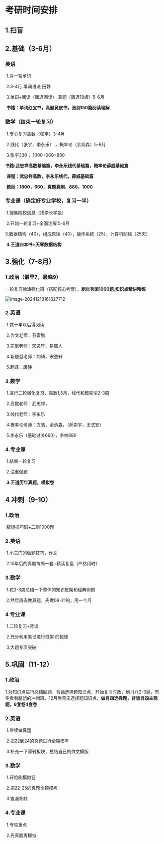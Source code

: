 # 考研时间安排

## 1.扫盲

## 2.基础（3-6月）

### 	英语

​			1.背一轮单词

​			2.3-4月 单词语法 田静

​			3.单词+阅读（唐迟阅读） 真题（唐迟18板）5-6月

​	**书籍：单词红宝书，真题黄皮书，张剑150篇阅读理解**

### 	数学（结束一轮复习）

​			1.专心复习高数（张宇）3-4月	

​			2.线代（张宇，李永乐） ，概率论（余炳森）5-6月	

​			3.张宇330 ，1000+660+880

​			**书籍:武忠祥高数基础篇，李永乐线代基础篇，概率论薛威基础篇**

​			**课程：武忠祥高数，李永乐线代，薛威基础篇**

​			**题目：1800，660，真题真刷，880，1000**

### 	专业课（确定好专业学校，复习一半）

​			1.搜集院校信息（找学长学姐）

​			2.开始一轮复习+全面注解 5-6月

​			3.数据结构（40），组成原理（40），操作系统（25），计算机网络（25天）

​			**4.王道四本书+天琴数据结构**

## 3.强化（7-8月）

### 	1.政治（最早7，最晚9）

​			一轮复习徐涛强化班（搭配核心考案），**刷肖秀荣1000题,知识点精讲精练**

![image-20241218161827712](C:\Users\27545\AppData\Roaming\Typora\typora-user-images\image-20241218161827712.png)

### 	2.英语

​			1.做十年以后得阅读

​			2.作文老师：石雷鹏

​			3.完型老师：宋逸轩、易熙人

​			4.新题型老师：刘琦，宋逸轩

​			5.翻译：唐静



### 	3.数学

​		1.进行二轮强化复习，高数1,5月，线代和概率论2-3周

​		2.高数老师：武忠祥，

​		3.线代老师：李永乐

​		4.概率论老师：方浩，余炳森，（郝崇宇，王式安）

​		5.李永乐（基础过关660），李林880

### 	4.专业课

​			1.结束一轮复习

​			2.注重做题

​			**3.王道历年真题，模拟卷**

## 4 冲刺（9-10）

### 		1.政治

​				腿姐技巧班+二刷1000题

### 		2.英语

​				1.小三门的做题技巧，作文

​				2.10年后的真题每周一套+精读复盘（严格用时）

### 		3.数学

​				1.花2-3周总结一下整体的知识框架和经典例题

​				2.然后再去做真题，先做09-21的，用一个月

### 		4 专业课

​				1.二轮复习+背诵

​				2.充分利用笔记进行框架·的梳理

​				3.大题专项突破

## 5.巩固（11-12）

### 		1.政治

​					1.对知识点进行总结回顾，背诵选择题知识点，开始复习时政，刷肖八2-3遍，有空看看腿姐的冲刺班，12月后背宋选择题知识点，**做肖四选择题，背诵肖四主观题，8套卷4套卷**

### 		2.英语

​					1.继续做真题

​					2.把22到24的真题进行全镇模考

​					3.补充一下薄弱板块，总结自己的作文模版

### 		3.数学

​					1.开始刷模拟卷

​					2.把22-25的真题全镇模考

​					3.查漏补缺

### 		4.专业课

​					1.专攻重点

​					2.先真题再模拟



​		

​			

​			

​	


